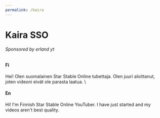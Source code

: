 ```yaml
---
permalink: /kaira
---
```

# Kaira SSO
###### Sponsored by erland yt
#### Fi
Hei! Olen suomalainen Star Stable Online tubettaja. Olen juuri aloittanut, joten videoni eivät ole parasta laatua. \
#### En
Hi! I'm Finnish Star Stable Online YouTuber. I have just started and my videos aren't best quality.
